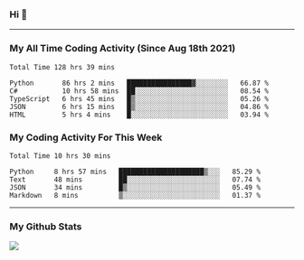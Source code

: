 ### Hi 🙂

---

### My All Time Coding Activity (Since Aug 18th 2021)
<!--START_SECTION:waka-all-->
```text
Total Time 128 hrs 39 mins

Python       86 hrs 2 mins   ████████████████▓░░░░░░░░   66.87 % 
C#           10 hrs 58 mins  ██░░░░░░░░░░░░░░░░░░░░░░░   08.54 % 
TypeScript   6 hrs 45 mins   █▒░░░░░░░░░░░░░░░░░░░░░░░   05.26 % 
JSON         6 hrs 15 mins   █▒░░░░░░░░░░░░░░░░░░░░░░░   04.86 % 
HTML         5 hrs 4 mins    █░░░░░░░░░░░░░░░░░░░░░░░░   03.94 % 
```
<!--END_SECTION:waka-all-->

### My Coding Activity For This Week
<!--START_SECTION:waka-week-->
```text
Total Time 10 hrs 30 mins

Python     8 hrs 57 mins   █████████████████████▒░░░   85.29 % 
Text       48 mins         ██░░░░░░░░░░░░░░░░░░░░░░░   07.74 % 
JSON       34 mins         █▒░░░░░░░░░░░░░░░░░░░░░░░   05.49 % 
Markdown   8 mins          ▒░░░░░░░░░░░░░░░░░░░░░░░░   01.37 % 
```
<!--END_SECTION:waka-week-->

---

### My Github Stats
[![](https://github-readme-stats.vercel.app/api?username=eroxl&count_private=true&show_icons=true&include_all_commits=true&theme=onedark)](https://github.com/Eroxl)

